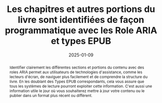 ---
title: Les chapitres et autres portions du livre sont identifiées de façon programmatique avec les Role ARIA et types EPUB
abstract: Identifier clairement les différentes sections et portions du contenu avec des roles ARIA permet aux utilisateurs de technologies d'assistance, comme les lecteurs d'écran, de naviguer plus facilement et de comprendre la structure du livre. En les doublant des Types EPUB correspondants, cela vous assure que tous les systèmes de lecture pourront exploiter cette information. C'est aussi une information utile le jour où vous souhaiterez mettre à jour votre contenu ou le publier dans un format plus récent ou différent.
categories: 
    - "Structure Et Code"
agrege: O4109-E020
opquast: '4 109'
indiceebook: '20'
description: "Règle n°20"   
before: "19"
weight: "020"
after: "21"
actif: '1'
layout: rules
date: 2025-01-09
tags: 
    - "Accessibilité"
    - "Interopérabilité"
objectif: 
    - "Assurer que les utilisateurs de technologies d'assistance peuvent naviguer et comprendre la structure du livre."
    - "Fournir une identification claire des chapitres et autres portions du livre."
Meo: 
    - "Utiliser les rôles ARIA appropriés pour identifier les différentes sections du livre, comme les chapitres"
    - "Documenter les rôles ARIA utilisés et leur implémentation pour faciliter la maintenance et les futures mises à jour."
Controle: 
    - "Utiliser des lecteurs d'écran comme NVDA, JAWS, ou VoiceOver pour naviguer dans le livre et vérifier que les sections sont correctement identifiées."
epubcheck: 
ace: true
humancheck: true
ReadiumGoToolkit: 
Source: 
    - "SNE"
Referentiel: 
    - "[Web Content Accessibility Guidelines (WCAG)](https://www.w3.org/WAI/standards-guidelines/wcag/)"
    - "[[EPUB Type and ARIA Role Authoring guide](https://w3c.github.io/epub-specs/epub33/epub-aria-authoring/)]"
steps: 
    - "Production numérique"
    - "Projet éditorial"
    - "Production numérique"
---